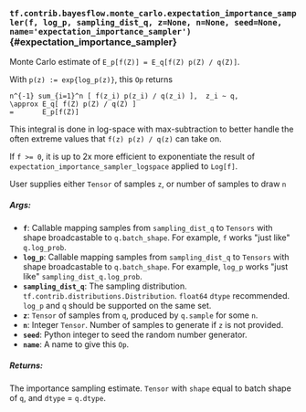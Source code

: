 ### `tf.contrib.bayesflow.monte_carlo.expectation_importance_sampler(f, log_p, sampling_dist_q, z=None, n=None, seed=None, name='expectation_importance_sampler')` {#expectation_importance_sampler}

Monte Carlo estimate of `E_p[f(Z)] = E_q[f(Z) p(Z) / q(Z)]`.

With `p(z) := exp{log_p(z)}`, this `Op` returns

```
n^{-1} sum_{i=1}^n [ f(z_i) p(z_i) / q(z_i) ],  z_i ~ q,
\approx E_q[ f(Z) p(Z) / q(Z) ]
=       E_p[f(Z)]
```

This integral is done in log-space with max-subtraction to better handle the
often extreme values that `f(z) p(z) / q(z)` can take on.

If `f >= 0`, it is up to 2x more efficient to exponentiate the result of
`expectation_importance_sampler_logspace` applied to `Log[f]`.

User supplies either `Tensor` of samples `z`, or number of samples to draw `n`

##### Args:


*  <b>`f`</b>: Callable mapping samples from `sampling_dist_q` to `Tensors` with shape
    broadcastable to `q.batch_shape`.
    For example, `f` works "just like" `q.log_prob`.
*  <b>`log_p`</b>: Callable mapping samples from `sampling_dist_q` to `Tensors` with
    shape broadcastable to `q.batch_shape`.
    For example, `log_p` works "just like" `sampling_dist_q.log_prob`.
*  <b>`sampling_dist_q`</b>: The sampling distribution.
    `tf.contrib.distributions.Distribution`.
    `float64` `dtype` recommended.
    `log_p` and `q` should be supported on the same set.
*  <b>`z`</b>: `Tensor` of samples from `q`, produced by `q.sample` for some `n`.
*  <b>`n`</b>: Integer `Tensor`.  Number of samples to generate if `z` is not provided.
*  <b>`seed`</b>: Python integer to seed the random number generator.
*  <b>`name`</b>: A name to give this `Op`.

##### Returns:

  The importance sampling estimate.  `Tensor` with `shape` equal
    to batch shape of `q`, and `dtype` = `q.dtype`.

